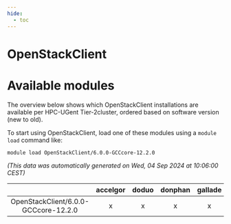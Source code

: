 ```yaml
---
hide:
  - toc
---
```


OpenStackClient
===============

# Available modules


The overview below shows which OpenStackClient installations are available per HPC-UGent Tier-2cluster, ordered based on software version (new to old).

To start using OpenStackClient, load one of these modules using a `module load` command like:

```shell
module load OpenStackClient/6.0.0-GCCcore-12.2.0
```

*(This data was automatically generated on Wed, 04 Sep 2024 at 10:06:00 CEST)*  

| |accelgor|doduo|donphan|gallade|joltik|shinx|skitty|
| :---: | :---: | :---: | :---: | :---: | :---: | :---: | :---: |
|OpenStackClient/6.0.0-GCCcore-12.2.0|x|x|x|x|x|x|x|
